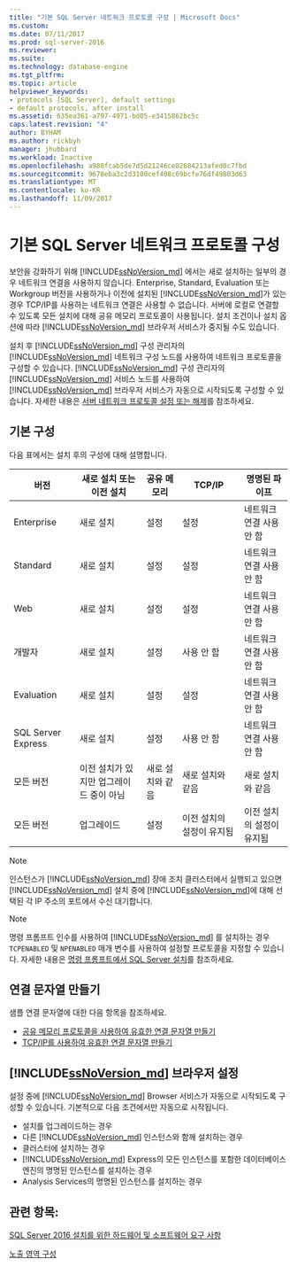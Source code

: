 ```yaml
---
title: "기본 SQL Server 네트워크 프로토콜 구성 | Microsoft Docs"
ms.custom: 
ms.date: 07/11/2017
ms.prod: sql-server-2016
ms.reviewer: 
ms.suite: 
ms.technology: database-engine
ms.tgt_pltfrm: 
ms.topic: article
helpviewer_keywords:
- protocols [SQL Server], default settings
- default protocols, after install
ms.assetid: 635ea361-a797-4971-bd05-e3415862bc5c
caps.latest.revision: "4"
author: BYHAM
ms.author: rickbyh
manager: jhubbard
ms.workload: Inactive
ms.openlocfilehash: a988fcab5de7d5d21246ce82684213afed0c7fbd
ms.sourcegitcommit: 9678eba3c2d3100cef408c69bcfe76df49803d63
ms.translationtype: MT
ms.contentlocale: ko-KR
ms.lasthandoff: 11/09/2017
---
```

# <a name="default-sql-server-network-protocol-configuration"></a>기본 SQL Server 네트워크 프로토콜 구성
보안을 강화하기 위해 [!INCLUDE[ssNoVersion_md](../../includes/ssnoversion-md.md)] 에서는 새로 설치하는 일부의 경우 네트워크 연결을 사용하지 않습니다. Enterprise, Standard, Evaluation 또는 Workgroup 버전을 사용하거나 이전에 설치된 [!INCLUDE[ssNoVersion_md](../../includes/ssnoversion-md.md)]가 있는 경우 TCP/IP를 사용하는 네트워크 연결은 사용할 수 없습니다. 서버에 로컬로 연결할 수 있도록 모든 설치에 대해 공유 메모리 프로토콜이 사용됩니다. 설치 조건이나 설치 옵션에 따라 [!INCLUDE[ssNoVersion_md](../../includes/ssnoversion-md.md)] 브라우저 서비스가 중지될 수도 있습니다.

설치 후 [!INCLUDE[ssNoVersion_md](../../includes/ssnoversion-md.md)] 구성 관리자의 [!INCLUDE[ssNoVersion_md](../../includes/ssnoversion-md.md)] 네트워크 구성 노드를 사용하여 네트워크 프로토콜을 구성할 수 있습니다. [!INCLUDE[ssNoVersion_md](../../includes/ssnoversion-md.md)] 구성 관리자의 [!INCLUDE[ssNoVersion_md](../../includes/ssnoversion-md.md)] 서비스 노드를 사용하여 [!INCLUDE[ssNoVersion_md](../../includes/ssnoversion-md.md)] 브라우저 서비스가 자동으로 시작되도록 구성할 수 있습니다. 자세한 내용은 [서버 네트워크 프로토콜 설정 또는 해제](../../database-engine/configure-windows/enable-or-disable-a-server-network-protocol.md)를 참조하세요.


## <a name="default-configuration"></a>기본 구성

다음 표에서는 설치 후의 구성에 대해 설명합니다.

버전 | 새로 설치 또는 이전 설치 | 공유 메모리 | TCP/IP    | 명명된 파이프
| -------- | -- | -- | -- | --  |  
Enterprise  | 새로 설치  | 설정   | 설정   | 네트워크 연결 사용 안 함
Standard    | 새로 설치  | 설정   | 설정   | 네트워크 연결 사용 안 함
Web | 새로 설치  | 설정   | 설정   | 네트워크 연결 사용 안 함
개발자   | 새로 설치  | 설정   | 사용 안 함  | 네트워크 연결 사용 안 함
Evaluation  | 새로 설치  | 설정   | 설정   | 네트워크 연결 사용 안 함
SQL Server Express  | 새로 설치  | 설정   | 사용 안 함  | 네트워크 연결 사용 안 함
모든 버전    | 이전 설치가 있지만 업그레이드 중이 아님   | 새로 설치와 같음  | 새로 설치와 같음  | 새로 설치와 같음
모든 버전    | 업그레이드   | 설정   | 이전 설치의 설정이 유지됨    | 이전 설치의 설정이 유지됨


>[!NOTE]
> 인스턴스가 [!INCLUDE[ssNoVersion_md](../../includes/ssnoversion-md.md)] 장애 조치 클러스터에서 실행되고 있으면 [!INCLUDE[ssNoVersion_md](../../includes/ssnoversion-md.md)] 설치 중에 [!INCLUDE[ssNoVersion_md](../../includes/ssnoversion-md.md)]에 대해 선택된 각 IP 주소의 포트에서 수신 대기합니다.
 
>[!NOTE]
> 명령 프롬프트 인수를 사용하여 [!INCLUDE[ssNoVersion_md](../../includes/ssnoversion-md.md)] 를 설치하는 경우 `TCPENABLED` 및 `NPENABLED` 매개 변수를 사용하여 설정할 프로토콜을 지정할 수 있습니다. 자세한 내용은 [명령 프롬프트에서 SQL Server 설치](../../database-engine/install-windows/install-sql-server-2016-from-the-command-prompt.md)를 참조하세요.

## <a name="creating-a-connection-string"></a>연결 문자열 만들기

샘플 연결 문자열에 대한 다음 항목을 참조하세요.
* [공유 메모리 프로토콜을 사용하여 유효한 연결 문자열 만들기](../../tools/configuration-manager/creating-a-valid-connection-string-using-shared-memory-protocol.md)
* [TCP/IP를 사용하여 유효한 연결 문자열 만들기](../../tools/configuration-manager/creating-a-valid-connection-string-using-tcp-ip.md)



## <a name="includessnoversionmdincludesssnoversion-mdmd-browser-settings"></a>[!INCLUDE[ssNoVersion_md](../../includes/ssnoversion-md.md)] 브라우저 설정

설정 중에 [!INCLUDE[ssNoVersion_md](../../includes/ssnoversion-md.md)] Browser 서비스가 자동으로 시작되도록 구성할 수 있습니다. 기본적으로 다음 조건에서만 자동으로 시작됩니다.

* 설치를 업그레이드하는 경우
* 다른 [!INCLUDE[ssNoVersion_md](../../includes/ssnoversion-md.md)] 인스턴스와 함께 설치하는 경우
* 클러스터에 설치하는 경우
* [!INCLUDE[ssNoVersion_md](../../includes/ssnoversion-md.md)] Express의 모든 인스턴스를 포함한 데이터베이스 엔진의 명명된 인스턴스를 설치하는 경우
* Analysis Services의 명명된 인스턴스를 설치하는 경우

## <a name="see-also"></a>관련 항목:

[SQL Server 2016 설치를 위한 하드웨어 및 소프트웨어 요구 사항](../../sql-server/install/hardware-and-software-requirements-for-installing-sql-server.md)

[노출 영역 구성](../../relational-databases/security/surface-area-configuration.md)  



